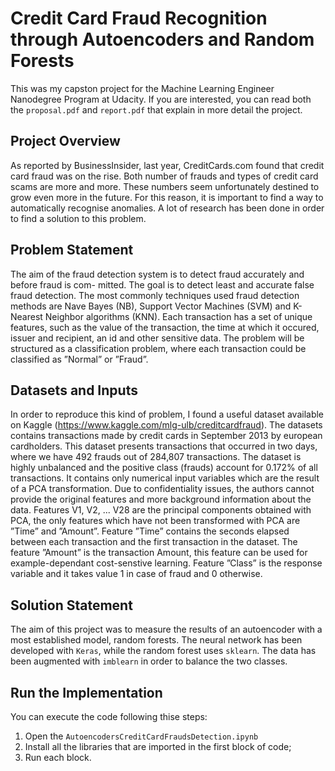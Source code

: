 # Credit Card Fraud Recognition through Autoencoders and Random Forests
This was my capston project for the Machine Learning Engineer Nanodegree Program at Udacity. If you are interested, you can read both the `proposal.pdf` and `report.pdf` that explain in more detail the project.

## Project Overview
As reported by BusinessInsider, last year, CreditCards.com found that credit card fraud was on the rise. Both number of frauds and types of credit card scams are more and more. These numbers seem unfortunately destined to grow even more in the future. For this reason, it is important to find a way to automatically recognise anomalies.
A lot of research has been done in order to find a solution to this problem. 

## Problem Statement
The aim of the fraud detection system is to detect fraud accurately and before fraud is com- mitted. The goal is to detect least and accurate false fraud detection. The most commonly techniques used fraud detection methods are Nave Bayes (NB), Support Vector Machines (SVM) and K-Nearest Neighbor algorithms (KNN). Each transaction has a set of unique features, such as the value of the transaction, the time at which it occured, issuer and recipient, an id and other sensitive data. The problem will be structured as a classification problem, where each transaction could be classified as ”Normal” or ”Fraud”.

## Datasets and Inputs
In order to reproduce this kind of problem, I found a useful dataset available on Kaggle (https://www.kaggle.com/mlg-ulb/creditcardfraud). The datasets contains transactions made by credit cards in September 2013 by european cardholders. This dataset presents transactions that occurred in two days, where we have 492 frauds out of 284,807 transactions. The dataset is highly unbalanced and the positive class (frauds) account for 0.172% of all transactions.
It contains only numerical input variables which are the result of a PCA transformation. Due to confidentiality issues, the authors cannot provide the original features and more background information about the data. Features V1, V2, ... V28 are the principal components obtained with PCA, the only features which have not been transformed with PCA are ”Time” and ”Amount”. Feature ”Time” contains the seconds elapsed between each transaction and the first transaction in the dataset. The feature ”Amount” is the transaction Amount, this feature can be used for example-dependant cost-senstive learning. Feature ”Class” is the response variable and it takes value 1 in case of fraud and 0 otherwise.

## Solution Statement
The aim of this project was to measure the results of an autoencoder with a most established model, random forests. The neural network has been developed with `Keras`, while the random forest uses `sklearn`. The data has been augmented with `imblearn` in order to balance the two classes.

## Run the Implementation
You can execute the code following thise steps:
1. Open the `AutoencodersCreditCardFraudsDetection.ipynb`
2. Install all the libraries that are imported in the first block of code;
3. Run each block.

